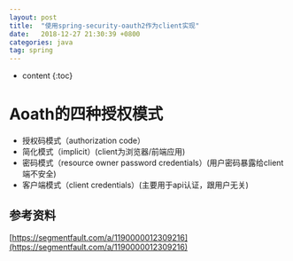 ```yaml
---
layout: post
title:  "使用spring-security-oauth2作为client实现"
date:   2018-12-27 21:30:39 +0800
categories: java
tag: spring
---
```


* content
{:toc}

# Aoath的四种授权模式 #

- 授权码模式（authorization code）
- 简化模式（implicit）(client为浏览器/前端应用)
- 密码模式（resource owner password credentials）(用户密码暴露给client端不安全)
- 客户端模式（client credentials）(主要用于api认证，跟用户无关)


## 参考资料 ##

[https://segmentfault.com/a/1190000012309216](https://segmentfault.com/a/1190000012309216)


